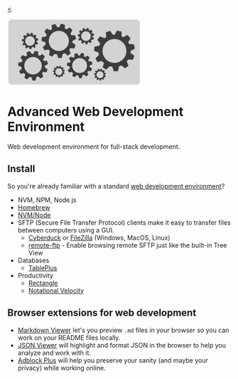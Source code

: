 
[<](README.md)

<img width="300" src="assets/img/banner-web-development.png">

# Advanced Web Development Environment

Web development environment for full-stack development.




## Install

So you're already familiar with a standard [web development environment](topics-development-environment.md)? 

- NVM, NPM, Node.js
- [Homebrew](https://brew.sh/)
- [NVM/Node](https://stackoverflow.com/questions/28017374/what-is-the-suggested-way-to-install-brew-node-js-io-js-nvm-npm-on-os-x)
- SFTP (Secure File Transfer Protocol) clients make it easy to transfer files between computers using a GUI.
	- [Cyberduck](https://cyberduck.io/) or [FileZilla](https://filezilla-project.org/) (Windows, MacOS, Linux)
	- [remote-ftp](https://atom.io/packages/remote-ftp) - Enable browsing remote SFTP just like the built-in Tree View
- Databases
	- [TablePlus](https://tableplus.com/download)
- Productivity
	- [Rectangle](https://rectangleapp.com/)
	- [Notational Velocity](http://notational.net/)




## Browser extensions for web development

- [Markdown Viewer](https://chrome.google.com/webstore/detail/markdown-viewer/ckkdlimhmcjmikdlpkmbgfkaikojcbjk/related?hl=en) let's you preview `.md` files in your browser so you can work on your README files locally.
- [JSON Viewer](https://chrome.google.com/webstore/detail/json-viewer/gbmdgpbipfallnflgajpaliibnhdgobh?hl=en-US) will highlight and format JSON in the browser to help you analyze and work with it.
- [Adblock Plus](https://adblockplus.org/) will help you preserve your sanity (and maybe your privacy) while working online.
